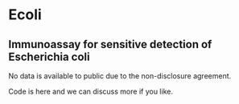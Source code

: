 # Ecoli
## Immunoassay for sensitive detection of Escherichia coli

No data is available to public due to the non-disclosure agreement.

Code is here and we can discuss more if you like.
